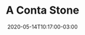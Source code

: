 ---
title: "A Conta Stone"
date: 2020-05-14T10:17:00-03:00
lastmod: 2020-05-14T10:17:00-03:00
weight: "2"
draft: false
---